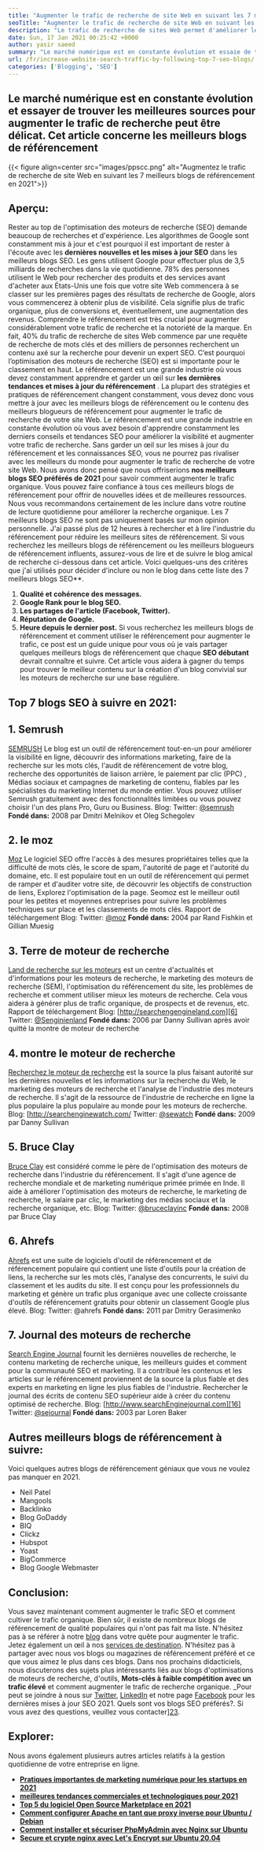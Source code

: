 ```yaml
---
title: "Augmenter le trafic de recherche de site Web en suivant les 7 meilleurs blogs de référencement" 
seoTitle: "Augmenter le trafic de recherche de site Web en suivant les 7 meilleurs blogs de référencement" 
description: "Le trafic de recherche de sites Web permet d'améliorer le rang et est un important moteur de la croissance des entreprises. Cet article explique comment augmenter le trafic de recherche de sites Web?" 
date: Sun, 17 Jan 2021 00:25:42 +0000
author: yasir saeed
summary: "Le marché numérique est en constante évolution et essaie de trouver les meilleures sources pour augmenter le trafic de recherche peut être difficile. Cet article concerne les meilleurs blogs de référencement" 
url: /fr/increase-website-search-traffic-by-following-top-7-seo-blogs/
categories: ['Blogging', 'SEO']
---
```


## Le marché numérique est en constante évolution et essayer de trouver les meilleures sources pour augmenter le trafic de recherche peut être délicat. Cet article concerne les meilleurs blogs de référencement

{{< figure align=center src="images/ppscc.png" alt="Augmentez le trafic de recherche de site Web en suivant les 7 meilleurs blogs de référencement en 2021">}}


## Aperçu:
Rester au top de l'optimisation des moteurs de recherche (SEO) demande beaucoup de recherches et d'expérience. Les algorithmes de Google sont constamment mis à jour et c'est pourquoi il est important de rester à l'écoute avec les **dernières nouvelles et les mises à jour SEO** dans les meilleurs blogs SEO. Les gens utilisent Google pour effectuer plus de 3,5 milliards de recherches dans la vie quotidienne. 78% des personnes utilisent le Web pour rechercher des produits et des services avant d'acheter aux États-Unis une fois que votre site Web commencera à se classer sur les premières pages des résultats de recherche de Google, alors vous commencerez à obtenir plus de visibilité. Cela signifie plus de trafic organique, plus de conversions et, éventuellement, une augmentation des revenus.
Comprendre le référencement est très crucial pour augmenter considérablement votre trafic de recherche et la notoriété de la marque. En fait, 40% du trafic de recherche de sites Web commence par une requête de recherche de mots clés et des milliers de personnes recherchent un contenu axé sur la recherche pour devenir un expert SEO. C’est pourquoi l’optimisation des moteurs de recherche (SEO) est si importante pour le classement en haut. Le référencement est une grande industrie où vous devez constamment apprendre et garder un œil sur **les dernières tendances et mises à jour du référencement** . La plupart des stratégies et pratiques de référencement changent constamment, vous devez donc vous mettre à jour avec les meilleurs blogs de référencement ou le contenu des meilleurs blogueurs de référencement pour augmenter le trafic de recherche de votre site Web.
Le référencement est une grande industrie en constante évolution où vous avez besoin d'apprendre constamment les derniers conseils et tendances SEO pour améliorer la visibilité et augmenter votre trafic de recherche. Sans garder un œil sur les mises à jour du référencement et les connaissances SEO, vous ne pourrez pas rivaliser avec les meilleurs du monde pour augmenter le trafic de recherche de votre site Web. Nous avons donc pensé que nous offriserions **nos meilleurs blogs SEO préférés de 2021** pour savoir comment augmenter le trafic organique. Vous pouvez faire confiance à tous ces meilleurs blogs de référencement pour offrir de nouvelles idées et de meilleures ressources. Nous vous recommandons certainement de les inclure dans votre routine de lecture quotidienne pour améliorer la recherche organique. Les 7 meilleurs blogs SEO ne sont pas uniquement basés sur mon opinion personnelle. J'ai passé plus de 12 heures à rechercher et à lire l'industrie du référencement pour réduire les meilleurs sites de référencement. Si vous recherchez les meilleurs blogs de référencement ou les meilleurs blogueurs de référencement influents, assurez-vous de lire et de suivre le blog amical de recherche ci-dessous dans cet article.
Voici quelques-uns des critères que j'ai utilisés pour décider d'inclure ou non le blog dans cette liste des 7 meilleurs blogs SEO**.
  1. **Qualité et cohérence des messages.** 
  2. **Google Rank pour le blog SEO.** 
  3. **Les partages de l'article (Facebook, Twitter).** 
  4. **Réputation de Google.** 
  5. **Heure depuis le dernier post.** 
Si vous recherchez les meilleurs blogs de référencement et comment utiliser le référencement pour augmenter le trafic, ce post est un guide unique pour vous où je vais partager quelques meilleurs blogs de référencement que chaque **SEO débutant** devrait connaître et suivre. Cet article vous aidera à gagner du temps pour trouver le meilleur contenu sur la création d'un blog convivial sur les moteurs de recherche sur une base régulière.

## Top 7 blogs SEO à suivre en 2021:

## 1. Semrush
[SEMRUSH][1] Le blog est un outil de référencement tout-en-un pour améliorer la visibilité en ligne, découvrir des informations marketing, faire de la recherche sur les mots clés, l'audit de référencement de votre blog, recherche des opportunités de liaison arrière, le paiement par clic (PPC) , Médias sociaux et campagnes de marketing de contenu, fiables par les spécialistes du marketing Internet du monde entier. Vous pouvez utiliser Semrush gratuitement avec des fonctionnalités limitées ou vous pouvez choisir l'un des plans Pro, Guru ou Business.
Blog:
Twitter: [@semrush][2]
**Fondé dans:**  2008 par Dmitri Melnikov et Oleg Schegolev

## 2. le moz
[Moz][3] Le logiciel SEO offre l'accès à des mesures propriétaires telles que la difficulté de mots clés, le score de spam, l'autorité de page et l'autorité du domaine, etc. Il est populaire tout en un outil de référencement qui permet de ramper et d'auditer votre site, de découvrir les objectifs de construction de liens, Explorez l'optimisation de la page. Seomoz est le meilleur outil pour les petites et moyennes entreprises pour suivre les problèmes techniques sur place et les classements de mots clés. Rapport de téléchargement
Blog:
Twitter: [@moz][4]
**Fondé dans:**  2004 par Rand Fishkin et Gillian Muesig

## 3. Terre de moteur de recherche
[Land de recherche sur les moteurs][5] est un centre d'actualités et d'informations pour les moteurs de recherche, le marketing des moteurs de recherche (SEM), l'optimisation du référencement du site, les problèmes de recherche et comment utiliser mieux les moteurs de recherche. Cela vous aidera à générer plus de trafic organique, de prospects et de revenus, etc. Rapport de téléchargement
Blog: [http://searchengengineland.com][6]
Twitter: [@Senginienland][7]
**Fondé dans:**  2006 par Danny Sullivan après avoir quitté la montre de moteur de recherche

## 4. montre le moteur de recherche
[Recherchez le moteur de recherche][8] est la source la plus faisant autorité sur les dernières nouvelles et les informations sur la recherche du Web, le marketing des moteurs de recherche et l'analyse de l'industrie des moteurs de recherche. Il s'agit de la ressource de l'industrie de recherche en ligne la plus populaire la plus populaire au monde pour les moteurs de recherche.
Blog: [http://searchenginewatch.com/
Twitter: [@sewatch][10]
**Fondé dans:**  2009 par Danny Sullivan

## 5. Bruce Clay
[Bruce Clay][11] est considéré comme le père de l'optimisation des moteurs de recherche dans l'industrie du référencement. Il s'agit d'une agence de recherche mondiale et de marketing numérique primée primée en Inde. Il aide à améliorer l'optimisation des moteurs de recherche, le marketing de recherche, le salaire par clic, le marketing des médias sociaux et la recherche organique, etc.
Blog:
Twitter: [@bruceclayinc][12]
**Fondé dans:**  2008 par Bruce Clay

## 6. Ahrefs
[Ahrefs][13] est une suite de logiciels d'outil de référencement et de référencement populaire qui contient une liste d'outils pour la création de liens, la recherche sur les mots clés, l'analyse des concurrents, le suivi du classement et les audits du site. Il est conçu pour les professionnels du marketing et génère un trafic plus organique avec une collecte croissante d'outils de référencement gratuits pour obtenir un classement Google plus élevé.
Blog: [][14]
Twitter: @ahrefs
**Fondé dans:**  2011 par Dmitry Gerasimenko

## 7. Journal des moteurs de recherche
[Search Engine Journal][15] fournit les dernières nouvelles de recherche, le contenu marketing de recherche unique, les meilleurs guides et comment pour la communauté SEO et marketing. Il a contribué les contenus et les articles sur le référencement proviennent de la source la plus fiable et des experts en marketing en ligne les plus fiables de l'industrie. Rechercher le journal des écrits de contenu SEO supérieur aide à créer du contenu optimisé de recherche.
Blog: [http://www.searchEnginejournal.com][16]
Twitter: [@sejournal][17]
**Fondé dans:**  2003 par Loren Baker

## Autres meilleurs blogs de référencement à suivre:
Voici quelques autres blogs de référencement géniaux que vous ne voulez pas manquer en 2021.
  * Neil Patel
  * Mangools
  * Backlinko
  * Blog GoDaddy
  * BIQ
  * Clickz
  * Hubspot
  * Yoast
  * BigCommerce
  * Blog Google Webmaster

## Conclusion:
Vous savez maintenant comment augmenter le trafic SEO et comment cultiver le trafic organique. Bien sûr, il existe de nombreux blogs de référencement de qualité populaires qui n'ont pas fait ma liste. N'hésitez pas à se référer à notre [blog][18] dans votre quête pour augmenter le trafic. Jetez également un œil à nos [services de destination][19]. N'hésitez pas à partager avec nous vos blogs ou magazines de référencement préféré et ce que vous aimez le plus dans ces blogs. Dans nos prochains didacticiels, nous discuterons des sujets plus intéressants liés aux blogs d'optimisations de moteurs de recherche, d'outils, **Mots-clés à faible compétition avec un trafic élevé** et comment augmenter le trafic de recherche organique.
_Pour peut se joindre à nous sur [Twitter][20], [LinkedIn][21] et notre page [Facebook][22] pour les dernières mises à jour SEO 2021. Quels sont vos blogs SEO préférés?. Si vous avez des questions, veuillez vous contacter][23].

## Explorer:
Nous avons également plusieurs autres articles relatifs à la gestion quotidienne de votre entreprise en ligne.
  * **[Pratiques importantes de marketing numérique pour les startups en 2021][24]** 
  * **[meilleures tendances commerciales et technologiques pour 2021][25]** 
  * **[Top 5 du logiciel Open Source Marketplace en 2021][26]** 
  * **[Comment configurer Apache en tant que proxy inverse pour Ubuntu / Debian][27]** 
  * **[Comment installer et sécuriser PhpMyAdmin avec Nginx sur Ubuntu][28]** 
  * **[Secure et crypte nginx avec Let's Encrypt sur Ubuntu 20.04][29]** 



[1]: https://www.semrush.com/blog/
[2]: https://twitter.com/semrush
[3]: http://moz.com/blog
[4]: https://twitter.com/moz
[5]: http://searchengineland.com
[6]: http://searchengineland.com/
[7]: https://twitter.com/sengineland
[8]: http://searchenginewatch.com/
[9]: https://searchenginewatch.com/
[10]: https://twitter.com/sewatch
[11]: http://www.bruceclay.com/blog
[12]: https://twitter.com/BruceClayInc
[13]: https://ahrefs.com/blog/
[14]: https://www.seoorganic.co.uk/blog/
[15]: http://www.searchenginejournal.com
[16]: http://www.searchenginejournal.com/
[17]: https://twitter.com/sejournal
[18]: https://blog.containerize.com/
[19]: https://products.containerize.com/
[20]: https://twitter.com/containerize_co
[21]: https://www.linkedin.com/company/containerize/
[22]: http://facebook.com/containerize
[23]: mailto:yasir.saeed@aspose.com
[24]: https://blog.containerize.com/marketing-automation/important-digital-marketing-practices-for-startups-in-2021/
[25]: https://blog.containerize.com/2021/04/23/best-business-and-technology-trends-in-2021-and-beyond/
[26]: https://blog.containerize.com/marketplace/top-5-open-source-marketplace-software-in-2021/
[27]: https://blog.containerize.com/web-server-solution-stack/how-to-configure-apache-as-a-reverse-proxy-for-ubuntudebian/
[28]: https://blog.containerize.com/web-server-solution-stack/how-to-install-and-secure-phpmyadmin-with-nginx-on-ubuntu/
[29]: https://blog.containerize.com/web-server-solution-stack/how-to-secure-nginx-with-letsencrypt-on-ubuntu-20-04/
